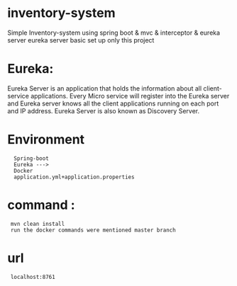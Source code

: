 # inventory-system
Simple Inventory-system using spring boot &amp; mvc &amp; interceptor & eureka server
eureka server basic set up only this project
# Eureka: 
Eureka Server is an application that holds the information about all client-service applications. 
Every Micro service will register into the Eureka server and Eureka server 
knows all the client applications running on each port and IP address. 
Eureka Server is also known as Discovery Server.

# Environment 
      Spring-boot
      Eureka --->
      Docker 
      application.yml+application.properties
      
# command :  
     mvn clean install   
     run the docker commands were mentioned master branch 
# url
     localhost:8761
     
